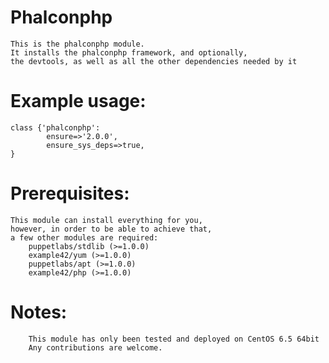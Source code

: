 # Phalconphp #

    This is the phalconphp module. 
    It installs the phalconphp framework, and optionally,       
    the devtools, as well as all the other dependencies needed by it 

# Example usage:
    
    class {'phalconphp':
            ensure=>'2.0.0', 
            ensure_sys_deps=>true,
    }

# Prerequisites:

    This module can install everything for you, 
    however, in order to be able to achieve that,
    a few other modules are required:
        puppetlabs/stdlib (>=1.0.0)
        example42/yum (>=1.0.0)
        puppetlabs/apt (>=1.0.0)
        example42/php (>=1.0.0)

# Notes: 
        
        This module has only been tested and deployed on CentOS 6.5 64bit
        Any contributions are welcome.